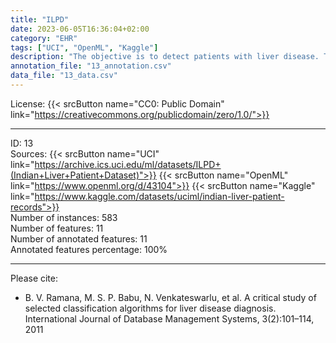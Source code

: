```yaml
---
title: "ILPD"
date: 2023-06-05T16:36:04+02:00
category: "EHR"
tags: ["UCI", "OpenML", "Kaggle"]
description: "The objective is to detect patients with liver disease. This is the Dataset for 583 patients but only with 11 variables. "
annotation_file: "13_annotation.csv"
data_file: "13_data.csv"
---
```


License: {{< srcButton name="CC0: Public Domain" link="https://creativecommons.org/publicdomain/zero/1.0/">}} 

 --- 
ID: 13 \
Sources: {{< srcButton name="UCI" link="https://archive.ics.uci.edu/ml/datasets/ILPD+(Indian+Liver+Patient+Dataset)">}} {{< srcButton name="OpenML" link="https://www.openml.org/d/43104">}} {{< srcButton name="Kaggle" link="https://www.kaggle.com/datasets/uciml/indian-liver-patient-records">}}  \
Number of instances: 583 \
Number of features: 11 \
Number of annotated features: 11 \
Annotated features percentage: 100% 

 --- 
Please cite: 
- B. V. Ramana, M. S. P. Babu, N. Venkateswarlu, et al. A critical study of selected classification algorithms for liver disease diagnosis. International Journal of Database Management Systems, 3(2):101–114, 2011 
